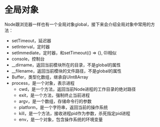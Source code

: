 # 全局对象

Node跟浏览器一样也有一个全局对象global，接下来会介绍全局对象中常用的方法：

- setTimeout，延迟器
- setInterval，定时器
- setImmediate，定时器，和setTimeout(() => {}, 0)相似
- console，控制台
- __dirname，返回当前模块所在的目录，不是global的属性
- __filename，返回当前模块的文件路径，不是global的属性
- Buffer，类型化数组，继承自UInt8Array
- process，是一个对象，表示进程
  - cwd，是一个方法，返回当前Node进程的工作目录的绝对路径
  - exit，是一个方法，强制终止当前进程
  - argv，是一个数组，存储命令行的参数
  - platform，是一个字符串，返回当前的操作系统
  - kill，是一个方法，接收进程pid作为参数，杀死指定pid进程
  - env，是一个对象，包含操作系统的环境变量

